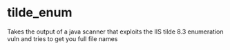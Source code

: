 tilde_enum
==========

Takes the output of a java scanner that exploits the IIS tilde 8.3 enumeration vuln and tries to get you full file names
